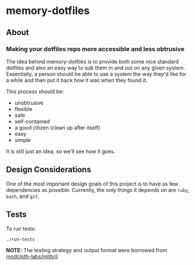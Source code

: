 memory-dotfiles
===============

## About

### Making your dotfiles repo more accessible and less obtrusive
    
The idea behind memory-dotfiles is to provide both some nice standard 
dotfiles and also an easy way to sub them in and out on any given system.
Essentially, a person should be able to use a system the way they'd like
for a while and then put it back how it was when they found it.

This process should be:

* unobtrusive
* flexible
* safe
* self-contained
* a good citizen (clean up after itself)
* easy
* simple

It is still just an idea, so we'll see how it goes.

## Design Considerations

One of the most important design goals of this project is to have as
few dependencies as possible.  Currently, the only things it depends
on are `ruby`, `bash`, and `git`.

## Tests

To run tests:

```bash
./run-tests
```

**NOTE:** The testing strategy and output format were borrowed from 
[modcloth-labs/mithril](https://github.com/modcloth-labs/mithril)
